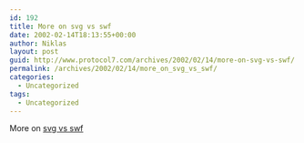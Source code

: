 ```yaml
---
id: 192
title: More on svg vs swf
date: 2002-02-14T18:13:55+00:00
author: Niklas
layout: post
guid: http://www.protocol7.com/archives/2002/02/14/more-on-svg-vs-swf/
permalink: /archives/2002/02/14/more_on_svg_vs_swf/
categories:
  - Uncategorized
tags:
  - Uncategorized
---
```

<div class='microid-e9cb2b59fd255e15816557d863b555a4b7382705'>
  <p>
    More on <a href="http://www.digitalcraft.com.au/sitepreview/blurb001.html">svg vs swf</a>
  </p>
</div>